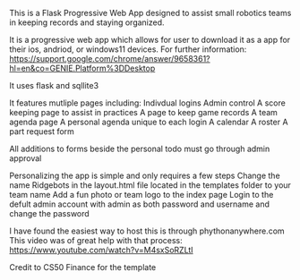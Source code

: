 This is a Flask Progressive Web App designed to assist small robotics teams in keeping records and staying organized.

It is a progressive web app which allows for user to download it as a app for their ios, andriod, or windows11 devices.
For further information: https://support.google.com/chrome/answer/9658361?hl=en&co=GENIE.Platform%3DDesktop

It uses flask and sqllite3

It features mutliple pages including:
 Indivdual logins
 Admin control
 A score keeping page to assist in practices 
 A page to keep game records
 A team agenda page
 A personal agenda unique to each login
 A calendar
 A roster
 A part request form
 
All additions to forms beside the personal todo must go through admin approval

Personalizing the app is simple and only requires a few steps
 Change the name Ridgebots in the layout.html file located in the templates folder to your team name
 Add a fun photo or team logo to the index page
 Login to the defult admin account with admin as both password and username and change the password


I have found the easiest way to host this is through phythonanywhere.com
This video was of great help with that process: https://www.youtube.com/watch?v=M4sxSoRZLtI

Credit to CS50 Finance for the template




